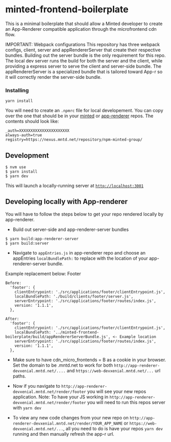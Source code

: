 # minted-frontend-boilerplate

This is a minimal boilerplate that should allow a Minted developer to create an App-Renderer compatible application through the microfrontend cdn flow. 

IMPORTANT: Webpack configurations
This repository has three webpack configs, client, server and appRendererServer that create their respective bundles. Building out the server bundle is the only requirement for this repo. The local dev server runs the build for both the server and the client, while providing a express server to serve the client and server-side bundle. The appRendererServer is a specialized bundle that is tailored toward App-r so it will correctly render the server-side bundle. 

### Installing

```
yarn install
```

You will need to create an `.npmrc` file for local developement. You can copy over the one that should be in your [minted](https://github.com/minted/minted) or [app-renderer](https://github.com/minted/app-renderer) repos. The contents should look like:

```
_auth=XXXXXXXXXXXXXXXXXXXXXX
always-auth=true
registry=https://nexus.mntd.net/repository/npm-minted-group/
```

## Development

```
$ nvm use
$ yarn install
$ yarn dev
```

This will launch a locally-running server at [`http://localhost:3001`](http://localhost:3001)

## Developing locally with App-renderer

You will have to follow the steps below to get your repo rendered locally by app-renderer.

* Build out server-side and app-renderer-server bundles

```
$ yarn build:app-renderer-server
$ yarn build:server
```

* Navigate to `appEntries.js` in app-renderer repo and choose an appEntries `localBundlePath:` to replace with the location of your app-renderer-server bundle. 

Example replacement below: Footer
```
Before: 
  'footer': {
    clientEntrypoint: './src/applications/footer/clientEntrypoint.js',
    localBundlePath: './build/clients/footer/server.js',
    serverEntrypoint: './src/applications/footer/routes/index.js',
    version: '1.1.1',
  },

After: 
  'footer': {
    clientEntrypoint: './src/applications/footer/clientEntrypoint.js',
    localBundlePath: '../minted-frontend-boilerplate/build/appRendererServerBundle.js', <- Example location
    serverEntrypoint: './src/applications/footer/routes/index.js',
    version: '1.1.1',
  },
```

* Make sure to have cdn_micro_frontends = B as a cookie in your browser. Set the domain to be .mntd.net to work for both `http://app-renderer-devxenial.mntd.net/....` and `https://web-devxenial.mntd.net/...` url paths.

* Now if you navigate to `http://app-renderer-devxenial.mntd.net/render/footer` you will see your new repos application.
    Note: To have your JS working in `http://app-renderer-devxenial.mntd.net/render/footer` you will need to run this repos server with `yarn dev` 

* To view any new code changes from your new repo on `http://app-renderer-devxenial.mntd.net/render/YOUR_APP_NAME` or `https://web-devxenial.mntd.net/...`, all you need to do is have your repos `yarn dev` running and then manually refresh the app-r url.
